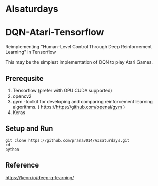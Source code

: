 # AIsaturdays
# DQN-Atari-Tensorflow

Reimplementing "Human-Level Control Through Deep Reinforcement Learning" in Tensorflow

This may be the simplest implementation of DQN to play Atari Games.

## Prerequsite

1. Tensorflow (prefer with GPU CUDA supported)
2. opencv2
3. gym -toolkit for developing and comparing reinforcement learning algorithms. ( https://https://github.com/openai/gym )
4. Keras

## Setup and Run

```
git clone https://github.com/pranav014/AIsaturdays.git
cd 
python 

```

## Reference
https://keon.io/deep-q-learning/
